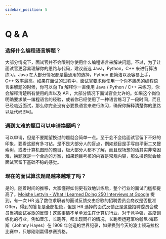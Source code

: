 ```yaml
---
sidebar_position: 5
---
```


# Q & A

### 选择什么编程语言解题？

大部分情况下，面试官并不会限制你使用什么编程语言来解决问题。不过，为了让面试官更容易理解你的思路与代码，建议首选 Java，Python，C++ 来进行算法练习。Java 在大部分情况都是最通用的选择，Python 更简洁以及容易上手，C++ 效率最高。如果在面试的过程中，面试官要求你使用一个你不熟悉的编程语言来解题的时候，你可以向 Ta 解释你一直使用 Java / Python / C++ 来练习，你会解释清楚所有使用的库以及 API，大部分情况下面试官会允许的。如果这个岗位明确要求某一编程语言的经验，或者你已经使用了一种语言练习了一段时间，而且已经临近面试，那么你完全没有必要换语言来进行练习，确保你解释清楚你的思路以及代码即可。

### 遇到太难的题目可以申请换题吗？

可以申请，但是不要期望换过的题就会简单一点。至于会不会给面试官留下不好的印象，要看这题有多刁钻，是不是大部分人的盲点，例如题目是手写自平衡二叉搜索树，或者计算机图形的题目，极大部分人都不了解，而且现场想的话其实非常困难，换题就是一个合适的方案，如果题目考核的内容是常规内容，那么换题就会给面试官留下基础不稳的感觉。

### 现在的面试算法题是越来越难了吗？

是的，随着时间的推移，大家懂得如何更有效地训练后，整个行业的面试门槛都提高了。[Moishe Lettvin - What I Learned Doing 250 Interviews at Google](https://www.youtube.com/watch?v=r8RxkpUvxK0) 提到，有一次 HR 选了数位求职者的面试反馈交由谷歌的招聘委员会商议是否批准 Offer，得到的答复是全部拒绝，但是 HR 选择的面试反馈正是这些招聘委员会成员当初面试谷歌的反馈！这些事情不单单发生在计算机行业，对于竞争强，高度训练化的行业，例如音乐，长跑等，都出现同样的情况，长跑奥运冠军约翰尼·海耶斯（Johnny Hayes）在 1908 年创造的世界纪录，如果换到今天的波士顿马拉松比赛中，只够刚刚赢得参赛资格。
